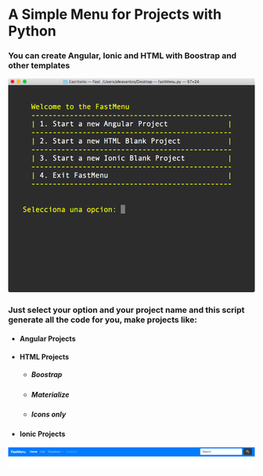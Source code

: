 # A Simple Menu for Projects with Python
### You can create Angular, Ionic and HTML with Boostrap and other templates

![alt text](https://raw.githubusercontent.com/alexsan134/Projects-Menu-Py/master/Images/MainMenu.png)

### Just select your option and your project name and this script generate all the code for you, make projects like:
- #### Angular Projects
- #### HTML Projects
  - ##### Boostrap
  - ##### Materialize
  - ##### Icons only
- #### Ionic Projects

![alt text](https://raw.githubusercontent.com/alexsan134/Projects-Menu-Py/master/Images/Generates.png)
